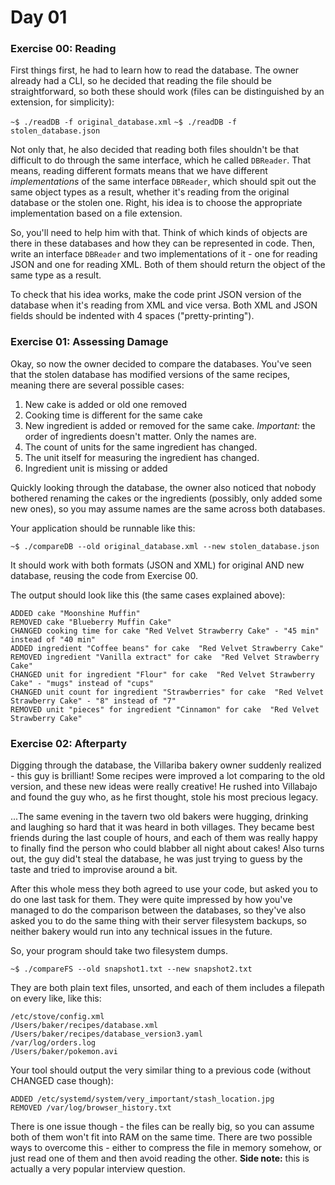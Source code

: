 # Day 01

<h3 id="ex00">Exercise 00: Reading</h3>

First things first, he had to learn how to read the database. The owner already had a CLI, so he decided that reading the file should be straightforward, so both these should work (files can be distinguished by an extension, for simplicity):

`~$ ./readDB -f original_database.xml`
`~$ ./readDB -f stolen_database.json`

Not only that, he also decided that reading both files shouldn't be that difficult to do through the same interface, which he called `DBReader`. That means, reading different formats means that we have different *implementations* of the same interface `DBReader`, which should spit out the same object types as a result, whether it's reading from the original database or the stolen one. Right, his idea is to choose the appropriate implementation based on a file extension.

So, you'll need to help him with that. Think of which kinds of objects are there in these databases and how they can be represented in code. Then, write an interface `DBReader` and two implementations of it - one for reading JSON and one for reading XML. Both of them should return the object of the same type as a result.

To check that his idea works, make the code print JSON version of the database when it's reading from XML and vice versa. Both XML and JSON fields should be indented with 4 spaces ("pretty-printing").

<h3 id="ex01">Exercise 01: Assessing Damage</h3>

Okay, so now the owner decided to compare the databases. You've seen that the stolen database has modified versions of the same recipes, meaning there are several possible cases:

1) New cake is added or old one removed
2) Cooking time is different for the same cake
3) New ingredient is added or removed for the same cake. *Important:* the order of ingredients doesn't matter. Only the names are.
4) The count of units for the same ingredient has changed.
5) The unit itself for measuring the ingredient has changed.
6) Ingredient unit is missing or added

Quickly looking through the database, the owner also noticed that nobody bothered renaming the cakes or the ingredients (possibly, only added some new ones), so you may assume names are the same across both databases.

Your application should be runnable like this:

`~$ ./compareDB --old original_database.xml --new stolen_database.json`

It should work with both formats (JSON and XML) for original AND new database, reusing the code from Exercise 00.

The output should look like this (the same cases explained above):

```
ADDED cake "Moonshine Muffin"
REMOVED cake "Blueberry Muffin Cake"
CHANGED cooking time for cake "Red Velvet Strawberry Cake" - "45 min" instead of "40 min"
ADDED ingredient "Coffee beans" for cake  "Red Velvet Strawberry Cake"
REMOVED ingredient "Vanilla extract" for cake  "Red Velvet Strawberry Cake"
CHANGED unit for ingredient "Flour" for cake  "Red Velvet Strawberry Cake" - "mugs" instead of "cups"
CHANGED unit count for ingredient "Strawberries" for cake  "Red Velvet Strawberry Cake" - "8" instead of "7"
REMOVED unit "pieces" for ingredient "Cinnamon" for cake  "Red Velvet Strawberry Cake"
```

<h3 id="ex02">Exercise 02: Afterparty</h3>

Digging through the database, the Villariba bakery owner suddenly realized - this guy is brilliant! Some recipes were improved a lot comparing to the old version, and these new ideas were really creative! He rushed into Villabajo and found the guy who, as he first thought, stole his most precious legacy.

...The same evening in the tavern two old bakers were hugging, drinking and laughing so hard that it was heard in both villages. They became best friends during the last couple of hours, and each of them was really happy to finally find the person who could blabber all night about cakes! Also turns out, the guy did't steal the database, he was just trying to guess by the taste and tried to improvise around a bit.

After this whole mess they both agreed to use your code, but asked you to do one last task for them. They were quite impressed by how you've managed to do the comparison between the databases, so they've also asked you to do the same thing with their server filesystem backups, so neither bakery would run into any technical issues in the future.

So, your program should take two filesystem dumps.

`~$ ./compareFS --old snapshot1.txt --new snapshot2.txt`

They are both plain text files, unsorted, and each of them includes a filepath on every like, like this:

```
/etc/stove/config.xml
/Users/baker/recipes/database.xml
/Users/baker/recipes/database_version3.yaml
/var/log/orders.log
/Users/baker/pokemon.avi
```

Your tool should output the very similar thing to a previous code (without CHANGED case though):

```
ADDED /etc/systemd/system/very_important/stash_location.jpg
REMOVED /var/log/browser_history.txt
```

There is one issue though - the files can be really big, so you can assume both of them won't fit into RAM on the same time. There are two possible ways to overcome this - either to compress the file in memory somehow, or just read one of them and then avoid reading the other. **Side note:** this is actually a very popular interview question.


